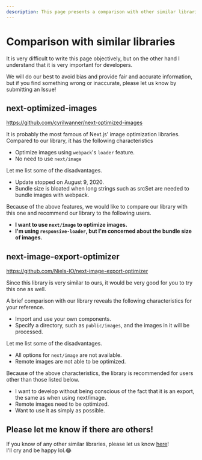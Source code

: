 ```yaml
---
description: This page presents a comparison with other similar libraries.
---
```


# Comparison with similar libraries

It is very difficult to write this page objectively, but on the other hand I understand that it is very important for developers.

We will do our best to avoid bias and provide fair and accurate information, but if you find something wrong or inaccurate, please let us know by submitting an Issue!

## next-optimized-images

https://github.com/cyrilwanner/next-optimized-images

It is probably the most famous of Next.js' image optimization libraries.
Compared to our library, it has the following characteristics

- Optimize images using `webpack`'s `loader` feature.
- No need to use `next/image`

Let me list some of the disadvantages.

- Update stopped on August 9, 2020.
- Bundle size is bloated when long strings such as srcSet are needed to bundle images with webpack.

Because of the above features, we would like to compare our library with this one and recommend our library to the following users.

- **I want to use `next/image` to optimize images.**
- **I'm using `responsive-loader`, but I'm concerned about the bundle size of images.**

## next-image-export-optimizer

https://github.com/Niels-IO/next-image-export-optimizer

Since this library is very similar to ours, it would be very good for you to try this one as well.

A brief comparison with our library reveals the following characteristics for your reference.

- Import and use your own components.
- Specify a directory, such as `public/images`, and the images in it will be processed.

Let me list some of the disadvantages.

- All options for `next/image` are not available.
- Remote images are not able to be optimized.

Because of the above characteristics, the library is recommended for users other than those listed below.

- I want to develop without being conscious of the fact that it is an export, the same as when using next/image.
- Remote images need to be optimized.
- Want to use it as simply as possible.

## Please let me know if there are others!

If you know of any other similar libraries, please let us know [here](https://github.com/dc7290/next-export-optimize-images/issues/new)!  
I'll cry and be happy lol.😂

